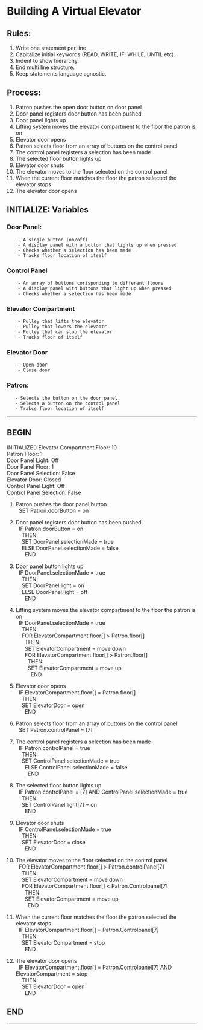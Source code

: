 # Building A Virtual Elevator 

## Rules:
1. Write one statement per line
2. Capitalize initial keywords (READ, WRITE, IF, WHILE, UNTIL etc).
3. Indent to show hierarchy.
4. End multi line structure.
5. Keep statements language agnostic.

## Process:
 
1. Patron pushes the open door button on door panel
2. Door panel registers door button has been pushed
3. Door panel lights up 
4. Lifting system moves the elevator compartment to the floor the patron is on
5. Elevator door opens 
6. Patron selects floor from an array of buttons on the control panel 
7. The control panel registers a selection has been made 
8. The selected floor button lights up 
9. Elevator door shuts
10. The elevator moves to the floor selected on the control panel 
11. When the current floor matches the floor the patron selected the elevator stops    
12. The elevator door opens 

## INITIALIZE: Variables

  ### Door Panel:
        - A single button (on/off) 
        - A display panel with a button that lights up when pressed 
        - Checks whether a selection has been made
        - Tracks floor location of itself
     
  ### Control Panel 
        - An array of buttons corisponding to different floors
        - A display panel with buttons that light up when pressed
        - Checks whether a selection has been made
        
  ### Elevator Compartment 
        - Pulley that lifts the elevator
        - Pulley that lowers the elevaotr 
        - Pulley that can stop the elevator
        - Tracks floor of itself
        
  ### Elevator Door
        - Open door
        - Close door
    
   ### Patron:
       - Selects the button on the door panel 
       - Selects a button on the control panel
       - Trakcs floor location of itself
    
---------------------------------------------------------------
## BEGIN


INITIALIZE()
Elevator Compartment Floor: 10 <br>
Patron Floor: 1 <br>
Door Panel Light: Off <br>
Door Panel Floor: 1 <br>
Door Panel Selection: False <br>
Elevator Door: Closed <br>
Control Panel Light: Off <br>
Control Panel Selection: False <br>
  
1. Patron pushes the door panel button <br>
&nbsp; SET Patron.doorButton = on
  
2. Door panel registers door button has been pushed <br>
&nbsp; IF Patron.doorButton = on <br>
&nbsp; &nbsp; THEN: <br>
&nbsp; &nbsp; SET DoorPanel.selectionMade = true <br>
&nbsp; &nbsp; ELSE DoorPanel.selectionMade = false <br>
&nbsp; &nbsp; &nbsp; END
  
3. Door panel button lights up <br>
&nbsp; IF DoorPanel.selectionMade = true <br>
&nbsp; &nbsp; THEN: <br>
&nbsp; &nbsp; SET DoorPanel.light = on <br>
&nbsp; &nbsp; ELSE DoorPanel.light = off <br>
&nbsp; &nbsp; &nbsp; END
  
4. Lifting system moves the elevator compartment to the floor the patron is on <br>
&nbsp; IF DoorPanel.selectionMade = true <br>
&nbsp; &nbsp; THEN: <br>
&nbsp; &nbsp; FOR ElevatorCompartment.floor[] > Patron.floor[] <br>
&nbsp; &nbsp; &nbsp; THEN: <br>
&nbsp; &nbsp; &nbsp; SET ElevatorCompartment = move down <br>
&nbsp; &nbsp; &nbsp; FOR ElevatorCompartment.floor[] > Patron.floor[] <br>
&nbsp; &nbsp; &nbsp; &nbsp; THEN: <br>
&nbsp; &nbsp; &nbsp; &nbsp; SET ElevatorCompartment = move up <br>
&nbsp; &nbsp; &nbsp; &nbsp; &nbsp; END
  
5. Elevator door opens <br>
&nbsp; IF ElevatorCompartment.floor[] = Patron.floor[] <br>
&nbsp; &nbsp; THEN: <br>
&nbsp; &nbsp; SET ElevatorDoor = open <br>
&nbsp; &nbsp; &nbsp; END
   
6. Patron selects floor from an array of buttons on the control panel <br>
&nbsp; SET Patron.controlPanel = [7] <br>
   
7. The control panel registers a selection has been made <br>
&nbsp; IF Patron.controlPanel = true <br>
&nbsp; &nbsp; THEN: <br>
&nbsp; &nbsp; SET ControlPanel.selectionMade = true <br>
&nbsp; &nbsp; &nbsp; ELSE ControlPanel.selectionMade = false <br>
&nbsp; &nbsp; &nbsp; &nbsp; END
   
8. The selected floor button lights up <br>
&nbsp; IF Patron.controlPanel = [7] AND ControlPanel.selectionMade = true <br>
&nbsp; &nbsp; THEN: <br>
&nbsp; &nbsp; SET ControlPanel.light[7] = on <br>
&nbsp; &nbsp; &nbsp; END
  
9. Elevator door shuts <br>
&nbsp; IF ControlPanel.selectionMade = true <br>
&nbsp; &nbsp; THEN: <br>
&nbsp; &nbsp; SET ElevatorDoor = close <br>
&nbsp; &nbsp; &nbsp; END
  
10. The elevator moves to the floor selected on the control panel <br>
&nbsp; FOR ElevatorCompartment.floor[] > Patron.controlPanel[7] <br>
&nbsp; &nbsp; THEN: <br>
&nbsp; &nbsp; SET ElevatorCompartment = move down <br>
&nbsp; &nbsp; FOR ElevatorCompartment.floor[] < Patron.Controlpanel[7] <br>
&nbsp; &nbsp; &nbsp; THEN: <br>
&nbsp; &nbsp; &nbsp; SET ElevatorCompartment = move up <br>
&nbsp; &nbsp; &nbsp; &nbsp; END
   
11. When the current floor matches the floor the patron selected the elevator stops <br>
&nbsp; IF ElevatorCompartment.floor[] = Patron.Controlpanel[7] <br>
&nbsp; &nbsp; THEN: <br>
&nbsp; &nbsp; SET ElevatorCompartment = stop <br>
&nbsp; &nbsp; &nbsp; END
   
12. The elevator door opens <br>
&nbsp; IF ElevatorCompartment.floor[] = Patron.Controlpanel[7] AND ElevatorCompartment = stop <br>
&nbsp; &nbsp; THEN: <br>
&nbsp; &nbsp; SET ElevatorDoor = open <br>
&nbsp; &nbsp; &nbsp; END
   
   
## END
-----------------------------------------------------------------
